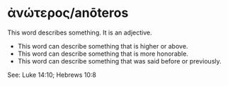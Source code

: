 # ἀνώτερος/anōteros  

This word describes something. It is an adjective. 

* This word can describe something that is higher or above. 
* This word can describe something that is more honorable. 
* This word can describe something that was said before or previously. 

See: Luke 14:10;  Hebrews 10:8
